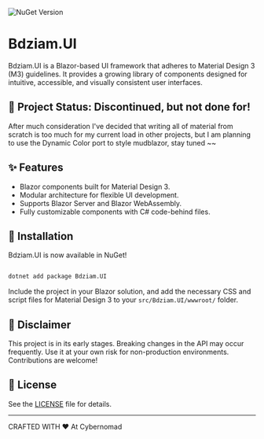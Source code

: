 ![NuGet Version](https://img.shields.io/nuget/vpre/Bdziam.UI)
# Bdziam.UI 

Bdziam.UI is a Blazor-based UI framework that adheres to Material Design 3 (M3) guidelines. It provides a growing library of components designed for intuitive, accessible, and visually consistent user interfaces. 

## 🚧 Project Status: Discontinued, but not done for!
After much consideration I've decided that writing all of material from scratch is too much for my current load in other projects, but I am planning to use the Dynamic Color port to style mudblazor, stay tuned ~~

## ✨ Features  
- Blazor components built for Material Design 3.  
- Modular architecture for flexible UI development.  
- Supports Blazor Server and Blazor WebAssembly.  
- Fully customizable components with C# code-behind files.  

## 🔧 Installation  
Bdziam.UI is now available in NuGet!
```bash  

dotnet add package Bdziam.UI

```  

Include the project in your Blazor solution, and add the necessary CSS and script files for Material Design 3 to your ` src/Bdziam.UI/wwwroot/ ` folder.


## 🚨 Disclaimer  
This project is in its early stages. Breaking changes in the API may occur frequently. Use it at your own risk for non-production environments. Contributions are welcome!

## 🌱 License  
See the [LICENSE](LICENSE) file for details.

---

CRAFTED WITH ❤️ At Cybernomad
